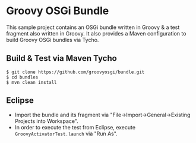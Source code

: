 # Groovy OSGi Bundle

This sample project contains an OSGi bundle written in Groovy & a test fragment also written in Groovy. It also provides a Maven configuration to build Groovy OSGi bundles via Tycho. 

## Build & Test via Maven Tycho

```shell
$ git clone https://github.com/groovyosgi/bundle.git   
$ cd bundles   
$ mvn clean install   
```

## Eclipse
* Import the bundle and its fragment via "File->Import->General->Existing Projects into Workspace".
* In order to execute the test from Eclipse, execute `GroovyActivatorTest.launch` via "Run As".